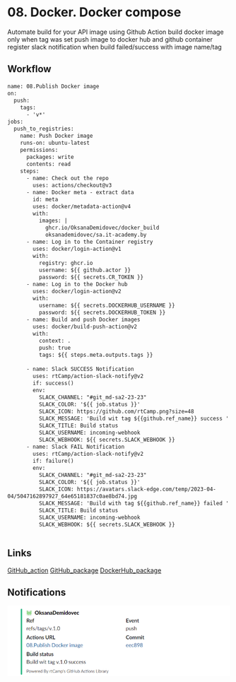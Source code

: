 # 08. Docker. Docker compose

Automate build for your API image using Github Action
build docker image only when tag was set
push image to docker hub and github container register
slack notification when build failed/success with image name/tag

## Workflow

```
name: 08.Publish Docker image
on:
  push:
    tags:
      - 'v*' 
jobs:
  push_to_registries:
    name: Push Docker image
    runs-on: ubuntu-latest
    permissions:
      packages: write
      contents: read
    steps:
      - name: Check out the repo
        uses: actions/checkout@v3
      - name: Docker meta - extract data
        id: meta
        uses: docker/metadata-action@v4
        with:
          images: |
            ghcr.io/OksanaDemidovec/docker_build
            oksanademidovec/sa.it-academy.by 
      - name: Log in to the Container registry
        uses: docker/login-action@v1
        with:
          registry: ghcr.io
          username: ${{ github.actor }}
          password: ${{ secrets.CR_TOKEN }}
      - name: Log in to the Docker hub
        uses: docker/login-action@v2
        with:
          username: ${{ secrets.DOCKERHUB_USERNAME }}
          password: ${{ secrets.DOCKERHUB_TOKEN }}      
      - name: Build and push Docker images
        uses: docker/build-push-action@v2
        with:
          context: .
          push: true
          tags: ${{ steps.meta.outputs.tags }}
            
      - name: Slack SUCCESS Notification
        uses: rtCamp/action-slack-notify@v2
        if: success()
        env:
          SLACK_CHANNEL: "#git_md-sa2-23-23"
          SLACK_COLOR: '${{ job.status }}'
          SLACK_ICON: https://github.com/rtCamp.png?size=48
          SLACK_MESSAGE: 'Build wit tag ${{github.ref_name}} success '
          SLACK_TITLE: Build status
          SLACK_USERNAME: incoming-webhook
          SLACK_WEBHOOK: ${{ secrets.SLACK_WEBHOOK }}
      - name: Slack FAIL Notification
        uses: rtCamp/action-slack-notify@v2
        if: failure()
        env:
          SLACK_CHANNEL: "#git_md-sa2-23-23"
          SLACK_COLOR: '${{ job.status }}'
          SLACK_ICON: https://avatars.slack-edge.com/temp/2023-04-04/5047162897927_64e65181837c0ae8bd74.jpg
          SLACK_MESSAGE: 'Build with tag ${{github.ref_name}} failed '
          SLACK_TITLE: Build status
          SLACK_USERNAME: incoming-webhook
          SLACK_WEBHOOK: ${{ secrets.SLACK_WEBHOOK }}
      
```
## Links
[GitHub_action](https://github.com/OksanaDemidovec/docker_build/actions/runs/4693348558)
[GitHub_package](https://github.com/users/OksanaDemidovec/packages/container/docker_build/85281767?tag=v.1.0)
[DockerHub_package](https://github.com/users/OksanaDemidovec/packages/container/docker_build/85281767?tag=v.1.0)

## Notifications
![Success_notification](success_notification.PNG)

